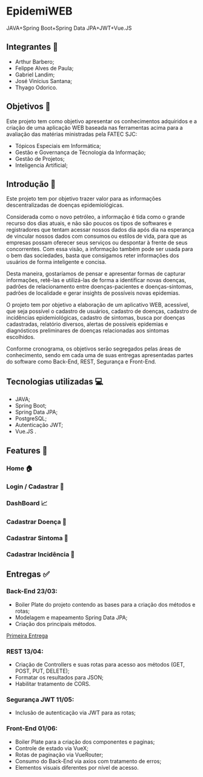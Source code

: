 # EpidemiWEB
JAVA+Spring Boot+Spring Data JPA+JWT+Vue.JS


## Integrantes :bust_in_silhouette:

- Arthur Barbero;
- Felippe Alves de Paula;
- Gabriel Landim;
- José Vinícius Santana;
- Thyago Odorico.


## Objetivos :dart:

Este projeto tem como objetivo apresentar os conhecimentos adquiridos e a criação de uma aplicação WEB baseada nas ferramentas acima para a avaliação das matérias ministradas pela FATEC SJC:
- Tópicos Especiais em Informática;
- Gestão e Governança de Técnologia da Informação;
- Gestão de Projetos;
- Inteligencia Artificial;


## Introdução :pencil:

Este projeto tem por objetivo trazer valor para as informações descentralizadas de doenças epidemiológicas.  

Considerada como o novo petróleo, a informação é tida como o grande recurso dos dias atuais, e não são poucos os tipos de softwares e registradores que tentam acessar nossos dados dia após dia na esperança de vincular nossos dados com consumos ou estilos de vida, para que as empresas possam oferecer seus serviços ou despontar à frente de seus concorrentes. Com essa visão, a informação também pode ser usada para o bem das sociedades, basta que consigamos reter informações dos usuários de forma inteligente e concisa.  

Desta maneira, gostaríamos de pensar e apresentar formas de capturar informações, retê-las e utilizá-las de forma a identificar novas doenças, padrões de relacionamento entre doenças-pacientes e doenças-sintomas, padrões de localidade e gerar insights de possíveis novas epidemias.  

O projeto tem por objetivo a elaboração de um aplicativo WEB, acessível, que seja possível o cadastro de usuários, cadastro de doenças, cadastro de incidências epidemiológicas, cadastro de sintomas, busca por doenças cadastradas, relatório diversos, alertas de possíveis epidemias e diagnósticos preliminares de doenças relacionadas aos sintomas escolhidos. 

Conforme cronograma, os objetivos serão segregados pelas áreas de conhecimento, sendo em cada uma de suas entregas apresentadas partes do software como Back-End, REST, Segurança e Front-End. 


## Tecnologias utilizadas :computer:

- JAVA;
- Spring Boot;
- Spring Data JPA;
- PostgreSQL;
- Autenticação JWT;
- Vue.JS .


## Features :wrench:

### Home :house:

### Login / Cadastrar :page_facing_up:

### DashBoard :chart_with_upwards_trend:

### Cadastrar Doença :syringe:

### Cadastrar Sintoma :pill:

### Cadastrar Incidência :bookmark:


## Entregas :white_check_mark:

### Back-End 23/03:
- Boiler Plate do projeto contendo as bases para a criação dos métodos e rotas;
- Modelagem e mapeamento Spring Data JPA;
- Criação dos principais métodos.

[Primeira Entrega](https://github.com/arthurbarbero/EpidemiWEB/blob/main/Entrega%201/entrega1.md)


### REST 13/04:
- Criação de Controllers e suas rotas para acesso aos métodos (GET, POST, PUT, DELETE);
- Formatar os resultados para JSON;
- Habilitar tratamento de CORS.


### Segurança JWT 11/05:
- Inclusão de autenticação via JWT para as rotas;

### Front-End 01/06:
- Boiler Plate para a criação dos componentes e paginas;
- Controle de estado via VueX;
- Rotas de paginação via VueRouter;
- Consumo do Back-End via axios com tratamento de erros;
- Elementos visuais diferentes por nível de acesso.




